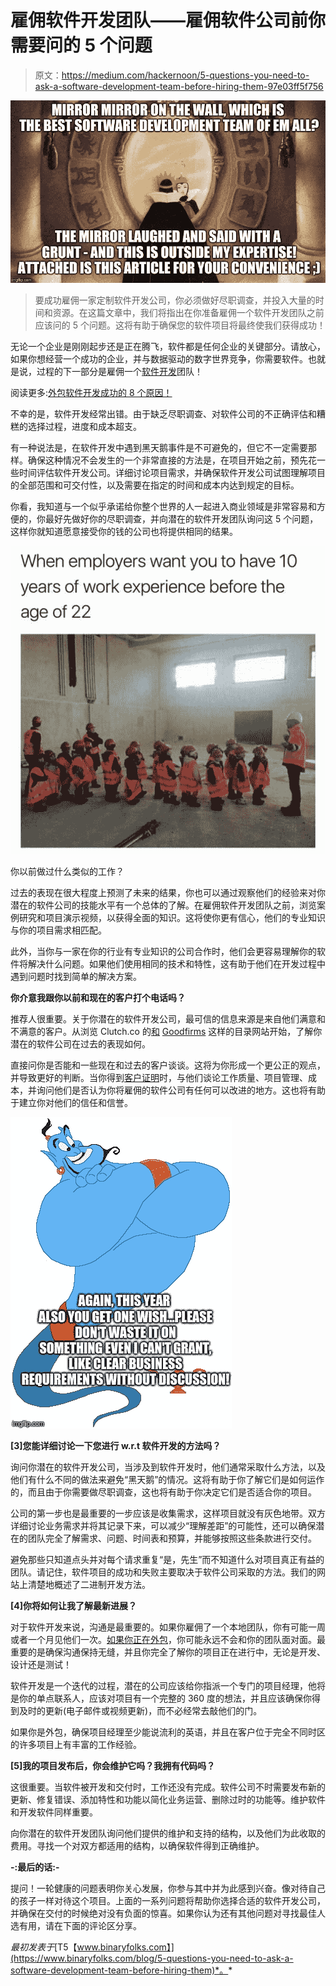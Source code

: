 # 雇佣软件开发团队——雇佣软件公司前你需要问的 5 个问题

> 原文：<https://medium.com/hackernoon/5-questions-you-need-to-ask-a-software-development-team-before-hiring-them-97e03ff5f756>

![](img/732f5e9b8563493ad1e4132384db5947.png)

> 要成功雇佣一家定制软件开发公司，你必须做好尽职调查，并投入大量的时间和资源。在这篇文章中，我们将指出在你准备雇佣一个软件开发团队之前应该问的 5 个问题。这将有助于确保您的软件项目将最终使我们获得成功！

无论一个企业是刚刚起步还是正在腾飞，软件都是任何企业的关键部分。请放心，如果你想经营一个成功的企业，并与数据驱动的数字世界竞争，你需要软件。也就是说，过程的下一部分是雇佣一个[软件开发](https://hackernoon.com/tagged/software-development)团队！

阅读更多:[外包软件开发成功的 8 个原因！](https://www.binaryfolks.com/blog/why-outsource-software-development-8-reasons-why-outsourcing-software-development-works?utm_source=medium_hackernoon&utm_medium=Social&utm_campaign=contentmarketing_jan2019_5%20Questions%20you%20need%20to%20ask%20a%20software%20development%20team)

不幸的是，软件开发经常出错。由于缺乏尽职调查、对软件公司的不正确评估和糟糕的选择过程，进度和成本超支。

有一种说法是，在软件开发中遇到黑天鹅事件是不可避免的，但它不一定需要那样。确保这种情况不会发生的一个非常直接的方法是，在项目开始之前，预先花一些时间评估软件开发公司。详细讨论项目需求，并确保软件开发公司试图理解项目的全部范围和可交付性，以及需要在指定的时间和成本内达到规定的目标。

你看，我知道与一个似乎承诺给你整个世界的人一起进入商业领域是非常容易和方便的，你最好先做好你的尽职调查，并向潜在的软件开发团队询问这 5 个问题，这样你就知道愿意接受你的钱的公司也将提供相同的结果。

![](img/9ec40b712592b81f18a886174693930a.png)

你以前做过什么类似的工作？

过去的表现在很大程度上预测了未来的结果，你也可以通过观察他们的经验来对你潜在的软件公司的技能水平有一个总体的了解。在雇佣软件开发团队之前，浏览案例研究和项目演示视频，以获得全面的知识。这将使你更有信心，他们的专业知识与你的项目需求相匹配。

此外，当你与一家在你的行业有专业知识的公司合作时，他们会更容易理解你的软件将解决什么问题。如果他们使用相同的技术和特性，这有助于他们在开发过程中遇到问题时找到简单的解决方案。

**你介意我跟你以前和现在的客户打个电话吗？**

推荐人很重要。关于你潜在的软件开发公司，最可信的信息来源是来自他们满意和不满意的客户。从浏览 Clutch.co 的[和](https://clutch.co/profile/binaryfolks) [Goodfirms](https://www.goodfirms.co/companies/view/11369/binaryfolks-pvt-ltd) 这样的目录网站开始，了解你潜在的软件公司在过去的表现如何。

直接问你是否能和一些现在和过去的客户谈谈。这将为你形成一个更公正的观点，并导致更好的判断。当你得到[客户证明](https://www.binaryfolks.com/testimonials?utm_source=medium_hackernoon&utm_medium=Social&utm_campaign=contentmarketing_jan2019_5%20Questions%20you%20need%20to%20ask%20a%20software%20development%20team)时，与他们谈论工作质量、项目管理、成本，并询问他们是否认为你将雇佣的软件公司有任何可以改进的地方。这也将有助于建立你对他们的信任和信誉。

![](img/7094a27f1c1d3431367e9a10c3fefe3b.png)

**[3]您能详细讨论一下您进行 w.r.t 软件开发的方法吗？**

询问你潜在的软件开发公司，当涉及到软件开发时，他们通常采取什么方法，以及他们有什么不同的做法来避免“黑天鹅”的情况。这将有助于你了解它们是如何运作的，而且由于你需要做尽职调查，这也将有助于你决定它们是否适合你的项目。

公司的第一步也是最重要的一步应该是收集需求，这样项目就没有灰色地带。双方详细讨论业务需求并将其记录下来，可以减少“理解差距”的可能性，还可以确保潜在的团队完全了解需求、问题、时间表和预算，并能够按照这些条款进行交付。

避免那些只知道点头并对每个请求重复“是，先生”而不知道什么对项目真正有益的团队。请记住，软件项目的成功和失败主要取决于软件公司采取的方法。我们的网站上清楚地概述了二进制开发方法。

**[4]你将如何让我了解最新进展？**

对于软件开发来说，沟通是最重要的。如果你雇佣了一个本地团队，你有可能一周或者一个月见他们一次。[如果你正在外包](https://www.binaryfolks.com/services/hire-experts/software-development-outsourcing?utm_source=hackernoon&utm_medium=social&utm_campaign=questions_toask_before_hiring)，你可能永远不会和你的团队面对面。最重要的是确保沟通保持无缝，并且你完全了解你的项目正在进行中，无论是开发、设计还是测试！

软件开发是一个迭代的过程，潜在的公司应该给你指派一个专门的项目经理，他将是你的单点联系人，应该对项目有一个完整的 360 度的想法，并且应该确保你得到及时的更新(电子邮件或视频更新)，而不必经常去敲他们的门。

如果你是外包，确保项目经理至少能说流利的英语，并且在客户位于完全不同时区的许多项目上有丰富的工作经验。

**[5]我的项目发布后，你会维护它吗？我拥有代码吗？**

这很重要。当软件被开发和交付时，工作还没有完成。软件公司不时需要发布新的更新、修复错误、添加特性和功能以简化业务运营、删除过时的功能等。维护软件和开发软件同样重要。

向你潜在的软件开发团队询问他们提供的维护和支持的结构，以及他们为此收取的费用。寻找一个对双方都适用的结构，以确保软件得到正确维护。

**-:最后的话:-**

提问！一轮健康的问题表明你关心发展，你参与其中并为此感到兴奋。像对待自己的孩子一样对待这个项目。上面的一系列问题将帮助你选择合适的软件开发公司，并确保在交付的时候绝对没有负面的惊喜。如果你认为还有其他问题对寻找最佳人选有用，请在下面的评论区分享。

*最初发表于*[T5【www.binaryfolks.com】](https://www.binaryfolks.com/blog/5-questions-you-need-to-ask-a-software-development-team-before-hiring-them)*。*